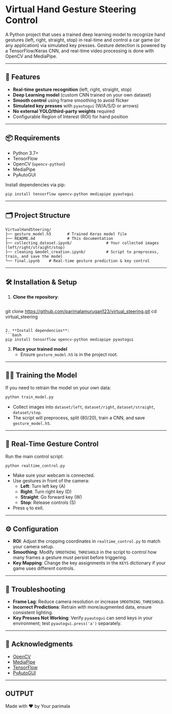 # Virtual Hand Gesture Steering Control

A Python project that uses a trained deep learning model to recognize hand gestures (left, right, straight, stop) in real-time and control a car game (or any application) via simulated key presses. Gesture detection is powered by a TensorFlow/Keras CNN, and real-time video processing is done with OpenCV and MediaPipe.

---

## 🚀 Features

- **Real‑time gesture recognition** (left, right, straight, stop)
- **Deep Learning model** (custom CNN trained on your own dataset)
- **Smooth control** using frame smoothing to avoid flicker
- **Simulated key presses** with `pyautogui` (W/A/S/D or arrows)
- **No external YOLO/third‑party weights** required
- Configurable Region of Interest (ROI) for hand position

---

## 📦 Requirements

- Python 3.7+
- TensorFlow
- OpenCV (`opencv-python`)
- MediaPipe
- PyAutoGUI

Install dependencies via pip:

```bash
pip install tensorflow opencv-python mediapipe pyautogui
```

---

## 🗂 Project Structure

```text
VirtualHandSteering/
├── gesture_model.h5       # Trained Keras model file
├── README.md              # This documentation
├── collecting_dataset.ipynb/               # Your collected images (left/right/straight/stop)
├── cleaning &model_creation.ipynb/         # Script to preprocess, train, and save the model
└── final.ipynb    # Real-time gesture prediction & key control
```

---

## 🛠 Installation & Setup

1. **Clone the repository**:
   ```bash
   ```

git clone https://github.com/parimalamurugan123/virtual_steering.git
cd virtual_steering


````

2. **Install dependencies**:
```bash
pip install tensorflow opencv-python mediapipe pyautogui
````

3. **Place your trained model**
   - Ensure `gesture_model.h5` is in the project root.

---

## 🏋️‍♂️ Training the Model

If you need to retrain the model on your own data:

```bash
python train_model.py
```

- Collect images into `dataset/left`, `dataset/right`, `dataset/straight`, `dataset/stop`.
- The script will preprocess, split (80/20), train a CNN, and save `gesture_model.h5`.

---

## 🎥 Real‑Time Gesture Control

Run the main control script:

```bash
python realtime_control.py
```

- Make sure your webcam is connected.
- Use gestures in front of the camera:
  - **Left**: Turn left key (A)
  - **Right**: Turn right key (D)
  - **Straight**: Go forward key (W)
  - **Stop**: Release controls (S)
- Press `q` to exit.

---

## ⚙️ Configuration

- **ROI**: Adjust the cropping coordinates in `realtime_control.py` to match your camera setup.
- **Smoothing**: Modify `SMOOTHING_THRESHOLD` in the script to control how many frames a gesture must persist before triggering.
- **Key Mapping**: Change the key assignments in the `KEYS` dictionary if your game uses different controls.

---

## 🔧 Troubleshooting

- **Frame Lag**: Reduce camera resolution or increase `SMOOTHING_THRESHOLD`.
- **Incorrect Predictions**: Retrain with more/augmented data, ensure consistent lighting.
- **Key Presses Not Working**: Verify `pyautogui` can send keys in your environment; test `pyautogui.press('a')` separately.



---

## 🙏 Acknowledgments

- [OpenCV](https://opencv.org/)
- [MediaPipe](https://mediapipe.dev/)
- [TensorFlow](https://www.tensorflow.org/)
- [PyAutoGUI](https://pyautogui.readthedocs.io/)

---
## OUTPUT




Made with ❤️ by Your parimala

